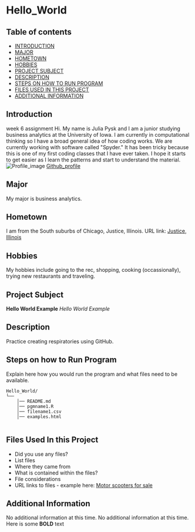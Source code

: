 # Hello_World

## Table of contents

- [INTRODUCTION](#Introduction)
- [MAJOR](#Major)
- [HOMETOWN](#Hometown)
- [HOBBIES](#Hobbies)
- [PROJECT SUBJECT](#Project-Subject)
- [DESCRIPTION](#Description)
- [STEPS ON HOW TO RUN PROGRAM](#Steps-on-how-to-Run-Program)
- [FILES USED IN THIS PROJECT](#Files-Used-In-this-Project)
- [ADDITIONAL INFORMATION](#additional-Information)

## Introduction

week 6 assignment
Hi. My name is Julia Pysk and I am a junior studying business analytics at the University of Iowa. I am currently in computational thinking so I have a broad general idea of how coding works. We are currently working with software called "Spyder." It has been tricky because this is one of my first coding classes that I have ever taken. I hope it starts to get easier as I learn the patterns and start to understand the material.
![Profile_image](https://avatars3.githubusercontent.com/u/72113880?s=460&u=1a93cf6b5e16bd32fb98779ddfd4ca756ab39a8b&v=4)
[Github_profile](https://github.com/jpysk)

## Major

My major is business analytics.

## Hometown

I am from the South suburbs of Chicago, Justice, Illinois.
URL link:
[Justice, Illinois](https://www.google.com/search?q=justice+illinois&oq=justice+illinois&aqs=chrome..69i57j46j0l4j46j0.1795j1j7&sourceid=chrome&ie=UTF-8)

## Hobbies

My hobbies include going to the rec, shopping, cooking (occassionally), trying new restaurants and traveling.

## Project Subject

**Hello World Example** 
*Hello World Example* 

## Description

Practice creating respiratories using GitHub.

## Steps on how to Run Program 
Explain here how you would run the program and what files need to be available. 
```text
Hello_World/
└── 
    │── README.md
    │── pgmname1.R
    │── filename1.csv
    │── examples.html
   
```

## Files Used In this Project
- Did you use any files?  
- List files
- Where they came from 
- What is contained within the files?
- File considerations 
- URL links to files - example here:
[Motor scooters for sale](https://www.cycletrader.com/Used-Scooter/motorcycles-for-sale?type=Motorcycle%7C356953&category=Scooter%7C2009120&condition=U)

## Additional Information

No additional information at this time.
No additional information at this time.  Here is some **BOLD** text 
